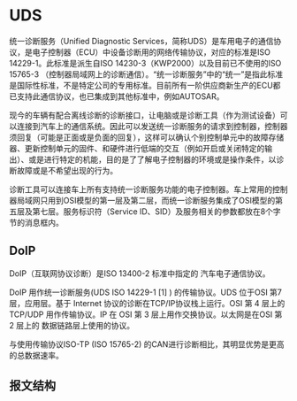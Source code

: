# UDS 

统一诊断服务（Unified Diagnostic Services，简称UDS）是车用电子的通信协议，是电子控制器（ECU）中设备诊断用的网络传输协议，对应的标准是ISO 14229-1。此标准是派生自ISO 14230-3（KWP2000）以及目前已不使用的ISO 15765-3 （控制器局域网上的诊断通信）。“统一诊断服务”中的“统一”是指此标准是国际性标准，不是特定公司的专用标准。目前所有一阶供应商新生产的ECU都已支持此通信协议，也已集成到其他标准中，例如AUTOSAR。

现今的车辆有配合离线诊断的诊断接口，让电脑或是诊断工具（作为测试设备）可以连接到汽车上的通信系统。因此可以发送统一诊断服务的请求到控制器，控制器须回复（可能是正面或是负面的回复），这样可以确认个别控制单元中的故障存储器、更新控制单元的固件、和硬件进行低端的交互（例如开启或关闭特定的输出）、或是进行特定的机能，目的是了了解电子控制器的环境或是操作条件，以诊断故障或是不希望出现的行为。

诊断工具可以连接车上所有支持统一诊断服务功能的电子控制器。车上常用的控制器局域网只用到OSI模型的第一层及第二层，而统一诊断服务集成了OSI模型的第五层及第七层。服务标识符（Service ID、SID）及服务相关的参数都放在8个字节的消息框内。

## DoIP

DoIP（互联网协议诊断）是ISO 13400-2 标准中指定的 汽车电子通信协议。

DoIP 用作统一诊断服务(UDS ISO 14229-1 [1] ) 的传输协议。UDS 位于OSI 第7 层，应用层。基于 Internet 协议的诊断在TCP/IP协议栈上运行。OSI 第 4 层上的 TCP/UDP 用作传输协议。IP 在 OSI 第 3 层上用作交换协议。以太网是在OSI 第 2 层上的 数据链路层上使用的协议。

与使用传输协议ISO-TP (ISO 15765-2) 的CAN进行诊断相比，其明显优势是更高的总数据速率。

## 报文结构

